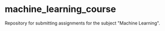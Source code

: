 # machine_learning_course
Repository for submitting assignments for the subject "Machine Learning".
